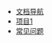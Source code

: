 <!-- _navbar.md -->

* [文档导航](/README.md)
* [项目1](/project1/home.md)
* [常见问题](/questions/Github-Pages自定义域名.md)